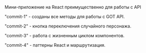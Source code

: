 Мини-приложение на React преимущественно для работы с API

"commit-1" - созданы все методы для работы с GOT API.

"commit-2" - кнопка переключения случайного персонажа.

"commit-3" - работа с жизненным циклом компонентов.

"commit-4" - паттерны React и маршрутизация.
